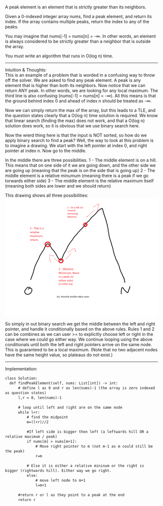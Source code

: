 A peak element is an element that is strictly greater than its neighbors.

Given a 0-indexed integer array nums, find a peak element, and return its index. If the array contains multiple peaks, return the index to any of the peaks.

You may imagine that nums[-1] = nums[n] = -∞. In other words, an element is always considered to be strictly greater than a neighbor that is outside the array.

You must write an algorithm that runs in O(log n) time.

____________________________________________________________________________________________________

Intuition & Thoughts:   
  This is an example of a problem that is worded in a confusing way to throw off the solver. We are asked to find any peak element. A peak
  is any element that is higher than both its neighbors. Now notice that we can return ANY peak. In other words, we are looking for any local
  maximum. The third line is also confusing (nums[-1] = nums[n] = -∞). All this means is that the ground behind index 0 and ahead of index n
  should be treated as -∞.

  Now we can simply return the max of the array, but this leads to a TLE, and the question states clearly that a O(log n) time solution is 
  required. We know that linear search (finding the max) does not work, and that a O(log n) solution does work, so it is obvious that we use 
  binary search here.

  Now the wierd thing here is that the input is NOT sorted, so how do we apply binary search to find a peak? Well, the way to look at this
  problem is to imagine a drawing. We start with the left pointer at index 0, and right pointer at index n. Now go to the middle.

  In the middle there are three possibilities. 
    1 - The middle element is on a hill. This means that on one side of it we are going down, and the other side we are going up (meaning 
        that the peak is on the side that is going up)
    2 - The middle element is a relative minumum (meaning there is a peak if we go torwards either side)
    3 - The middle element is the relative maximum itself (meaning both sides are lower and we should return)
  
  This drawing shows all three possibilities:
  ![All Possible Options for Middle Node](https://github.com/AsgharKazmi2005/Algorithmic-Study/blob/main/Images/LCM162-Diagram.png)
  
  So simply in out binary search we get the middle between the left and right pointer, and handle it conditionally based on the above rules.
  Rules 1 and 2 can be combines as we can user >= to explicitly choose left or right in the case where we could go either way. We continue
  looping using the above conditionals until both the left and right pointers arrive on the same node. This is guaranteed to be a local maximum.
  (Note that no two adjacent nodes have the same height value, so plateaus do not exist.)
_______________________________________________________________________________________________________________________________________

Implementation:

    class Solution:
      def findPeakElement(self, nums: List[int]) -> int:
          # define l as 0 and r as len(nums)-1 (the array is zero indexed as question states)
          l,r = 0, len(nums)-1
          
          # loop until left and right are on the same node
          while l<r:
              # find the midpoint
              m=(l+r)//2
              
              #If left side is bigger then left (a leftwards hill OR a relative maximum / peak)
              if nums[m] > nums[m+1]:
                  # Move right pointer to m (not m-1 as m could still be the peak)
                  r=m

              # Else it is either a relative mininum or the right is bigger (rightwards hill). Either way we go right.
              else:
                  # move left node to m+1
                  l=m+1

          #return r or l as they point to a peak at the end
          return r
                              
                        
                                                        


